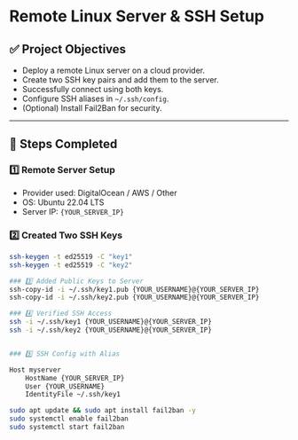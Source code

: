 # Remote Linux Server & SSH Setup

## ✅ Project Objectives
- Deploy a remote Linux server on a cloud provider.
- Create two SSH key pairs and add them to the server.
- Successfully connect using both keys.
- Configure SSH aliases in `~/.ssh/config`.
- (Optional) Install Fail2Ban for security.

---

## 🚀 Steps Completed

### 1️⃣ Remote Server Setup
- Provider used: DigitalOcean / AWS / Other
- OS: Ubuntu 22.04 LTS
- Server IP: `{YOUR_SERVER_IP}`

### 2️⃣ Created Two SSH Keys
```bash
ssh-keygen -t ed25519 -C "key1"
ssh-keygen -t ed25519 -C "key2"

### 3️⃣ Added Public Keys to Server
ssh-copy-id -i ~/.ssh/key1.pub {YOUR_USERNAME}@{YOUR_SERVER_IP}
ssh-copy-id -i ~/.ssh/key2.pub {YOUR_USERNAME}@{YOUR_SERVER_IP}

### 4️⃣ Verified SSH Access
ssh -i ~/.ssh/key1 {YOUR_USERNAME}@{YOUR_SERVER_IP}
ssh -i ~/.ssh/key2 {YOUR_USERNAME}@{YOUR_SERVER_IP}


### 5️⃣ SSH Config with Alias

Host myserver
    HostName {YOUR_SERVER_IP}
    User {YOUR_USERNAME}
    IdentityFile ~/.ssh/key1

sudo apt update && sudo apt install fail2ban -y
sudo systemctl enable fail2ban
sudo systemctl start fail2ban


